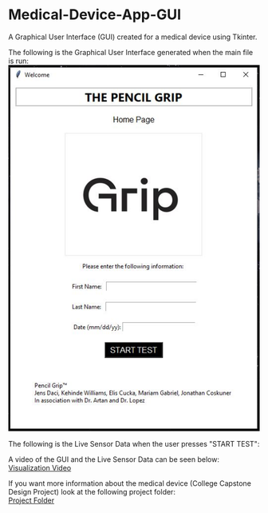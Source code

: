 # Medical-Device-App-GUI
A Graphical User Interface (GUI) created for a medical device using Tkinter. 

The following is the Graphical User Interface generated when the main file is run: <br />
![](images/Application_GUI.jpg)

The following is the Live Sensor Data when the user presses "START TEST": <br />
[]()

A video of the GUI and the Live Sensor Data can be seen below: <br />
[Visualization Video](https://drive.google.com/file/d/1YbccYbmbtjgVYF3BjthzpnNtlAazklQg/view?usp=sharing)

If you want more information about the medical device (College Capstone Design Project) look at the following project folder: <br />
[Project Folder](https://drive.google.com/drive/u/0/folders/1WpzN3x42i1R4fN0WCJqcu4nOuEURvMxr)
